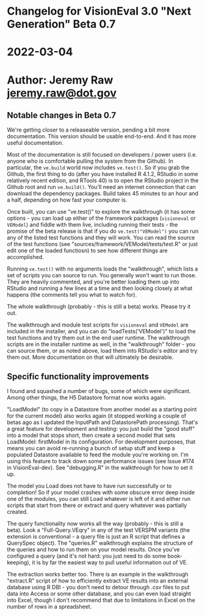 # Changelog for VisionEval 3.0 "Next Generation" Beta 0.7
# 2022-03-04
# Author: Jeremy Raw <jeremy.raw@dot.gov>

## Notable changes in Beta 0.7

We're getting closer to a releaseable version, pending a bit more documentation. This version
should be usable end-to-end. And it has more useful documentation.

Most of the documentation is still focused on developers / power users (i.e. anyone who is
comfortable pulling the system from the Github). In particular, the `ve.build` world now includes
`ve.test()`. So if you grab the Github, the first thing to do (after you have installed R 4.1.2,
RStudio in some relatively recent edition, and RTools 40) is to open the RStudio project in the
Github root and run `ve.build()`. You'll need an internet connection that can download the
dependency packages. Build takes 45 minutes to an hour and a half, depending on how fast your
computer is.

Once built, you can use "ve.test()" to explore the walkthrough (it has some options - you can load
up either of the framework packages (`visioneval` or `VEModel`) and fiddle with them live, including
running their tests - the promise of the beta release is that if you do `ve.test("VEModel")` you can
run any of the listed test functions and they will work. You can read the source of the test
functions (see "sources/framework/VEModel/tests/test.R" or just edit one of the loaded functiosn) to
see how different things are accomplished.

Running `ve.test()` with no arguments loads the "walkthrough", which lists a set of scripts you can
source to run. You generally won't want to run those. They are heavily commented, and you're better
loading them up into RStudio and running a few lines at a time and then looking closely at what
happens (the comments tell you what to watch for).

The whole walkthrough (probably - this is still a beta) works. Please try it out.

The walkthrough and module test scripts for `visioneval` and `VEModel` are included in the
installer, and you can do "loadTests('VEModel')" to load the test functions and try them out in
the end user runtime. The walkthrough scripts are in the installer runtime as well, in the
"walkthrough" folder - you can source them, or as noted above, load them into RStudio's editor
and try them out. More documentation on that will ultimately be desirable.

## Specific functionality improvements

I found and squashed a number of bugs, some of which were significant. Among other things,
the H5 Datastore format now works again.

"LoadModel" (to copy in a Datastore from another model as a starting point for the current model)
also works again (it stopped working a couple of betas ago as I updated the InputPath and
DatastorePath processing). That's a great feature for development and testing: you just build the
"good stuff" into a model that stops short, then create a second model that sets LoadModel:
firstModel in its configuration. For development purposes, that means you can avoid re-running a
bunch of setup stuff and keep a populated Datastore available to feed the module you're working on.
I'm using this feature to track down some performance issues (see Issue #174 in VisionEval-dev).
See "debugging.R" in the walkthrough for how to set it up.

The model you Load does not have to have run successfully or to completion! So if your model crashes
with some obscure error deep inside one of the modules, you can still Load whatever is left of it
and either run scripts that start from there or extract and query whatever was partially created.

The query functionality now works all the way (probably - this is still a beta). Look a
"Full-Query.VEqry" in any of the test VERSPM variants (the extension is conventional - a
query file is just an R script that defines a QuerySpec object). The "queries.R" walkthrough
explains the structure of the queries and how to run them on your model results. Once you've
configured a query (and it's not hard: you just need to do some book-keeping), it is by far the
easiest way to pull useful information out of VE.

The extraction works better too. There is an example in the walkthrough "extract.R" script of how to
efficiently extract VE results into an external database using R DBI - you don't need to detour
through .csv files to put data into Access or some other database, and you can even load straight
into Excel, though I don't recommend that due to limitations in Excel on the number of rows in a
spreadsheet.

